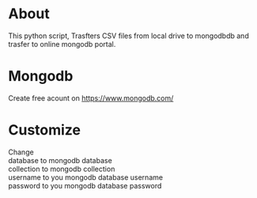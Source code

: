 # About

  This python script, Trasfters CSV files from local drive to mongodbdb and trasfer to online mongodb portal. 
  
# Mongodb
  
  Create free acount on https://www.mongodb.com/ 
  
# Customize
  
  Change <br>
  database to mongodb database </br>
  collection to mongodb collection </br>
  username to you mongodb database username <br>
  password to you mongodb database password


  

